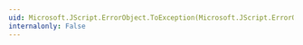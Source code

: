 ```yaml
---
uid: Microsoft.JScript.ErrorObject.ToException(Microsoft.JScript.ErrorObject)
internalonly: False
---
```

